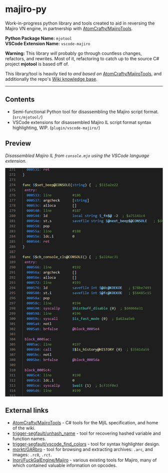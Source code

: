 # majiro-py

Work-in-progress python library and tools created to aid in reversing the Majiro VN engine, in partnership with [AtomCrafty/MajiroTools](https://github.com/AtomCrafty/MajiroTools).

**Python Package Name:** `mjotool`<br>
**VSCode Extension Name:** `vscode-majiro`

**Warning:** This library *will* probably go through countless changes, refactors, and rewrites. Most of it, refactoring to catch up to the source C# project **mjotool** is based off of.


This library/tool is heavily tied to *and based on* [AtomCrafty/MajiroTools](https://github.com/AtomCrafty/MajiroTools), and additionally the repo's [Wiki knowledge base](https://github.com/AtomCrafty/MajiroTools/wiki).

***

## Contents

* Semi-functional Python tool for disassembling the Majiro script format. (`src/mjotool/`)
* VSCode extensions for disassembled Majiro IL script format syntax highlighting, WIP. (`plugin/vscode-majiro/`)


## Preview

*Disassembled Majiro IL from `console.mjo` using the VSCode language extension.*
<p align="center"><img src="./plugin/vscode-majiro/preview2.png"></p>


## External links

* [AtomCrafty/MajiroTools](https://github.com/AtomCrafty/MajiroTools) - C# tools for the MjIL specification, and home of the wiki.
* [trigger-segfault/unhash_name](https://github.com/trigger-segfault/unhash_name) - tool for recovering hashed variable and function names.
* [trigger-segfault/vscode_find_colors](https://github.com/trigger-segfault/vscode_find_colors) - tool for syntax highlighter design.
* [morkt/GARbro](https://github.com/morkt/GARbro) - tool for browsing and extracting archives: `.arc`, and images: `.rc8`, `.rct`.
* [Inori/FuckGalEngine/Majiro](https://github.com/Inori/FuckGalEngine/tree/master/Majiro) - various existing tools for Majiro, many of which contained valuable information on opcodes.